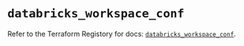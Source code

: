 # `databricks_workspace_conf`

Refer to the Terraform Registory for docs: [`databricks_workspace_conf`](https://registry.terraform.io/providers/databricks/databricks/1.26.0/docs/resources/workspace_conf).
